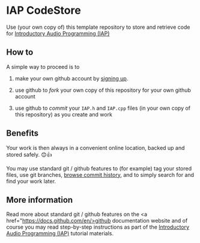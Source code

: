 # IAP CodeStore
Use (your own copy of) this template repository to store and retrieve code for <a href="https://github.com/uwePhillPhelps/IAP-2023/">Introductory Audio Programming (IAP)</a>

## How to
A simple way to proceed is to 

1. make your own github account by <a href="https://github.com/signup">signing up</a>.

1. use github to *fork* your own copy of this repository for your own github account

1. use github to *commit* your `IAP.h` and `IAP.cpp` files (in your own copy of this repository) as you create and work
   
## Benefits

Your work is then always in a convenient online location, backed up and stored safely. 😊👍

You may use standard git / github features to (for example) tag your stored files, use git branches, <a href="../../commits/master/">browse commit history</a>, and to simply search for and find your work later. 

## More information

Read more about standard git / github features on the <a href="https://docs.github.com/en/>github documentation website</a> and of course you may read step-by-step instructions as part of the <a href="https://github.com/uwePhillPhelps/IAP-2023/">Introductory Audio Programming (IAP)</a> tutorial materials.

